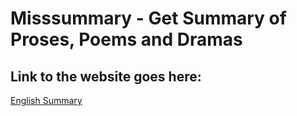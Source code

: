 # Misssummary - Get Summary of Proses, Poems and Dramas

## Link to the website goes here:
[English Summary](https://misssummary.prabhatkumar123.repl.co/ "English Summary")

